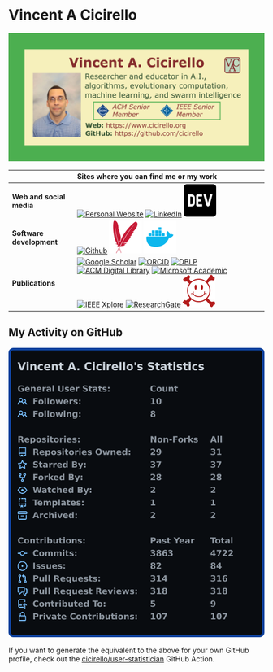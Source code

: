 # Vincent A Cicirello

[<img alt="Vincent A. Cicirello" src="images/cicirello.png" width="640">](#vincent-a-cicirello)

| | Sites where you can find me or my work |
| :--- | :--- |
| __Web and social media__ | [![Personal Website](https://www.cicirello.org/images/logo.svg)](https://www.cicirello.org/) [![LinkedIn](https://www.cicirello.org/images/in.svg)](https://www.linkedin.com/in/vacicirello) [![DEV Profile](https://github.com/cicirello/cicirello/blob/master/images/devto.svg)](https://dev.to/cicirello) |
| __Software development__ | [![Github](https://www.cicirello.org/images/mark-github-16.svg)](https://github.com/cicirello) [![Maven Central](https://github.com/cicirello/cicirello/blob/master/images/maven.svg)](https://search.maven.org/search?q=g:org.cicirello) [![Docker Hub](https://github.com/cicirello/cicirello/blob/master/images/docker.svg)](https://hub.docker.com/u/cicirello) |
| __Publications__ | [![Google Scholar](https://www.cicirello.org/images/gs.svg)](http://scholar.google.com/citations?user=wq4N1CoAAAAJ) [![ORCID](https://www.cicirello.org/images/orcid.svg)](https://orcid.org/0000-0003-1072-8559) [![DBLP](https://www.cicirello.org/images/dblp.svg)](http://dblp.org/pid/57/5754) [![ACM Digital Library](https://www.cicirello.org/images/acm.svg)](http://dl.acm.org/author_page.cfm?id=81100638594) [![Microsoft Academic](https://www.cicirello.org/images/microsoftacademic.svg)](https://academic.microsoft.com/profile/507gjie3-7641-40f5-e807-009gg36i8eh6/VincentA.Cicirello/) [![IEEE Xplore](https://www.cicirello.org/images/ieee.svg)](https://ieeexplore.ieee.org/author/37272496500) [![ResearchGate](https://www.cicirello.org/images/rg.svg)](https://www.researchgate.net/profile/Vincent_Cicirello) [![arXiv](https://github.com/cicirello/cicirello/blob/master/images/arxiv.svg)](https://arxiv.org/search/?searchtype=author&query=Cicirello%2C+V+A) |


## My Activity on GitHub

[![My GitHub Activity](images/userstats.svg)](https://github.com/cicirello/user-statistician)

If you want to generate the equivalent to the above for your own GitHub profile,
check out the [cicirello/user-statistician](https://github.com/cicirello/user-statistician)
GitHub Action.

<!--
**cicirello/cicirello** is a ✨ _special_ ✨ repository because its `README.md` (this file) appears on your GitHub profile.

Here are some ideas to get you started:

- 🔭 I’m currently working on ...
- 🌱 I’m currently learning ...
- 👯 I’m looking to collaborate on ...
- 🤔 I’m looking for help with ...
- 💬 Ask me about ...
- 📫 How to reach me: ...
- 😄 Pronouns: ...
- ⚡ Fun fact: ...
-->
